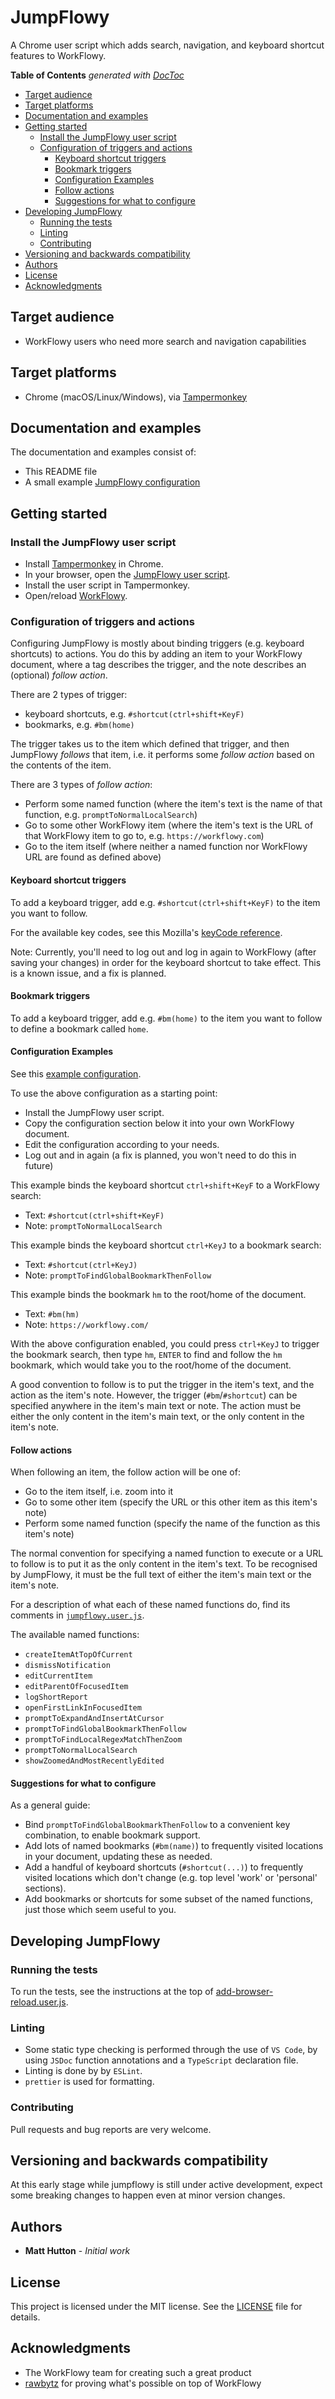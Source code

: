 # JumpFlowy

A Chrome user script which adds search, navigation, and keyboard shortcut features to WorkFlowy.

<!-- START doctoc generated TOC please keep comment here to allow auto update -->
<!-- DON'T EDIT THIS SECTION, INSTEAD RE-RUN doctoc TO UPDATE -->
**Table of Contents**  *generated with [DocToc](https://github.com/thlorenz/doctoc)*

- [Target audience](#target-audience)
- [Target platforms](#target-platforms)
- [Documentation and examples](#documentation-and-examples)
- [Getting started](#getting-started)
  - [Install the JumpFlowy user script](#install-the-jumpflowy-user-script)
  - [Configuration of triggers and actions](#configuration-of-triggers-and-actions)
    - [Keyboard shortcut triggers](#keyboard-shortcut-triggers)
    - [Bookmark triggers](#bookmark-triggers)
    - [Configuration Examples](#configuration-examples)
    - [Follow actions](#follow-actions)
    - [Suggestions for what to configure](#suggestions-for-what-to-configure)
- [Developing JumpFlowy](#developing-jumpflowy)
  - [Running the tests](#running-the-tests)
  - [Linting](#linting)
  - [Contributing](#contributing)
- [Versioning and backwards compatibility](#versioning-and-backwards-compatibility)
- [Authors](#authors)
- [License](#license)
- [Acknowledgments](#acknowledgments)

<!-- END doctoc generated TOC please keep comment here to allow auto update -->

## Target audience

- WorkFlowy users who need more search and navigation capabilities

## Target platforms

- Chrome (macOS/Linux/Windows), via [Tampermonkey](https://tampermonkey.net/index.php)

## Documentation and examples

The documentation and examples consist of:
- This README file
- A small example [JumpFlowy configuration](https://workflowy.com/s/mMo.Wdwdc5DDD3)

## Getting started

### Install the JumpFlowy user script

- Install [Tampermonkey](https://tampermonkey.net/index.php) in Chrome.
- In your browser, open the [JumpFlowy user script](https://github.com/mbhutton/jumpflowy/raw/master/jumpflowy.user.js).
- Install the user script in Tampermonkey.
- Open/reload [WorkFlowy](https://workflowy.com/).

### Configuration of triggers and actions

Configuring JumpFlowy is mostly about binding triggers (e.g. keyboard shortcuts) to actions. You do this by adding an item to your WorkFlowy document, where a tag describes the trigger, and the note describes an (optional) _follow action_.

There are 2 types of trigger:
- keyboard shortcuts, e.g. `#shortcut(ctrl+shift+KeyF)`
- bookmarks, e.g. `#bm(home)`

The trigger takes us to the item which defined that trigger, and then JumpFlowy _follows_ that item, i.e. it performs some _follow action_ based on the contents of the item.

There are 3 types of _follow action_:
- Perform some named function (where the item's text is the name of that function, e.g. `promptToNormalLocalSearch`)
- Go to some other WorkFlowy item (where the item's text is the URL of that WorkFlowy item to go to, e.g. `https://workflowy.com`)
- Go to the item itself (where neither a named function nor WorkFlowy URL are found as defined above)

#### Keyboard shortcut triggers

To add a keyboard trigger, add e.g. `#shortcut(ctrl+shift+KeyF)` to the item you want to follow.

For the available key codes, see this Mozilla's [keyCode reference](https://developer.mozilla.org/en-US/docs/Web/API/KeyboardEvent/keyCode).

Note: Currently, you'll need to log out and log in again to WorkFlowy (after saving your changes) in order for the keyboard shortcut to take effect. This is a known issue, and a fix is planned.

#### Bookmark triggers

To add a keyboard trigger, add e.g. `#bm(home)` to the item you want to follow to define a bookmark called `home`.

#### Configuration Examples

See this [example configuration](https://workflowy.com/s/mMo.Wdwdc5DDD3).

To use the above configuration as a starting point:
- Install the JumpFlowy user script.
- Copy the configuration section below it into your own WorkFlowy document.
- Edit the configuration according to your needs.
- Log out and in again (a fix is planned, you won't need to do this in future)

This example binds the keyboard shortcut `ctrl+shift+KeyF` to a WorkFlowy search:
- Text: `#shortcut(ctrl+shift+KeyF)`
- Note: `promptToNormalLocalSearch`

This example binds the keyboard shortcut `ctrl+KeyJ` to a bookmark search:
- Text: `#shortcut(ctrl+KeyJ)`
- Note: `promptToFindGlobalBookmarkThenFollow`

This example binds the bookmark `hm` to the root/home of the document.
- Text: `#bm(hm)`
- Note: `https://workflowy.com/`

With the above configuration enabled, you could press `ctrl+KeyJ` to trigger the bookmark search, then type `hm`, `ENTER` to find and follow the `hm` bookmark, which would take you to the root/home of the document.

A good convention to follow is to put the trigger in the item's text, and the action as the item's note. However, the trigger (`#bm`/`#shortcut`) can be specified anywhere in the item's main text or note. The action must be either the only content in the item's main text, or the only content in the item's note.

#### Follow actions

When following an item, the follow action will be one of:
- Go to the item itself, i.e. zoom into it
- Go to some other item (specify the URL or this other item as this item's note)
- Perform some named function (specify the name of the function as this item's note)

The normal convention for specifying a named function to execute or a URL to follow is to put it as the only content in the item's text.
To be recognised by JumpFlowy, it must be the full text of either the item's main text or the item's note.

For a description of what each of these named functions do, find its comments in [`jumpflowy.user.js`](https://github.com/mbhutton/jumpflowy/blob/master/jumpflowy.user.js).

The available named functions:

- `createItemAtTopOfCurrent`
- `dismissNotification`
- `editCurrentItem`
- `editParentOfFocusedItem`
- `logShortReport`
- `openFirstLinkInFocusedItem`
- `promptToExpandAndInsertAtCursor`
- `promptToFindGlobalBookmarkThenFollow`
- `promptToFindLocalRegexMatchThenZoom`
- `promptToNormalLocalSearch`
- `showZoomedAndMostRecentlyEdited`

#### Suggestions for what to configure

As a general guide:
- Bind `promptToFindGlobalBookmarkThenFollow` to a convenient key combination, to enable bookmark support.
- Add lots of named bookmarks (`#bm(name)`) to frequently visited locations in your document, updating these as needed.
- Add a handful of keyboard shortcuts (`#shortcut(...)`) to frequently visited locations which don't change (e.g. top level 'work' or 'personal' sections).
- Add bookmarks or shortcuts for some subset of the named functions, just those which seem useful to you.

## Developing JumpFlowy

### Running the tests

To run the tests, see the instructions at the top of [add-browser-reload.user.js](https://github.com/mbhutton/jumpflowy/blob/master/devtools/add-browser-reload.user.js).

### Linting

- Some static type checking is performed through the use of `VS Code`, by using `JSDoc` function annotations and a `TypeScript` declaration file.
- Linting is done by by `ESLint`.
- `prettier` is used for formatting.

### Contributing

Pull requests and bug reports are very welcome.

## Versioning and backwards compatibility

At this early stage while jumpflowy is still under active development, expect some breaking changes to happen even at minor version changes.

## Authors

- **Matt Hutton** - *Initial work*

## License

This project is licensed under the MIT license. See the [LICENSE](LICENSE) file for details.

## Acknowledgments

- The WorkFlowy team for creating such a great product
- [rawbytz](https://rawbytz.wordpress.com/) for proving what's possible on top of WorkFlowy
